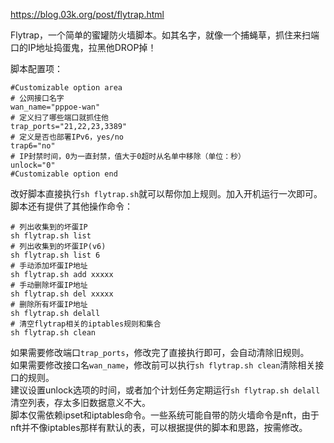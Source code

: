 https://blog.03k.org/post/flytrap.html  

Flytrap，一个简单的蜜罐防火墙脚本。如其名字，就像一个捕蝇草，抓住来扫端口的IP地址捣蛋鬼，拉黑他DROP掉！  

脚本配置项：  

```shell
#Customizable option area
# 公网接口名字
wan_name="pppoe-wan"
# 定义扫了哪些端口就抓住他
trap_ports="21,22,23,3389"
# 定义是否也部署IPv6，yes/no
trap6="no"
# IP封禁时间，0为一直封禁，值大于0超时从名单中移除（单位：秒）
unlock="0"
#Customizable option end
```
改好脚本直接执行`sh flytrap.sh`就可以帮你加上规则。加入开机运行一次即可。  
脚本还有提供了其他操作命令：  

```shell
# 列出收集到的坏蛋IP
sh flytrap.sh list
# 列出收集到的坏蛋IP(v6)
sh flytrap.sh list 6
# 手动添加坏蛋IP地址
sh flytrap.sh add xxxxx
# 手动删除坏蛋IP地址
sh flytrap.sh del xxxxx
# 删除所有坏蛋IP地址
sh flytrap.sh delall
# 清空flytrap相关的iptables规则和集合
sh flytrap.sh clean
```
如果需要修改端口`trap_ports`，修改完了直接执行即可，会自动清除旧规则。  
如果需要修改接口名`wan_name`，修改前可以执行`sh flytrap.sh clean`清除相关接口的规则。  
建议设置unlock选项的时间，或者加个计划任务定期运行`sh flytrap.sh delall`清空列表，存太多旧数据意义不大。  
脚本仅需依赖ipset和iptables命令。一些系统可能自带的防火墙命令是nft，由于nft并不像iptables那样有默认的表，可以根据提供的脚本和思路，按需修改。   